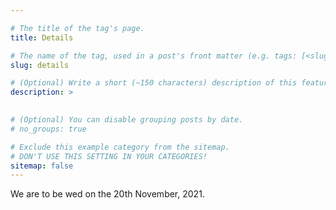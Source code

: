 ```yaml
---

# The title of the tag's page.
title: Details

# The name of the tag, used in a post's front matter (e.g. tags: [<slug>]).
slug: details

# (Optional) Write a short (~150 characters) description of this featured tag.
description: >
  

# (Optional) You can disable grouping posts by date.
# no_groups: true

# Exclude this example category from the sitemap.
# DON'T USE THIS SETTING IN YOUR CATEGORIES!
sitemap: false
---
```

We are to be wed on the 20th November, 2021.